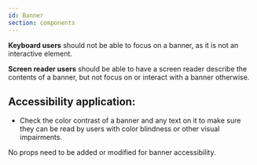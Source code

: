 ```yaml
---
id: Banner
section: components
---
```


**Keyboard users** should not be able to focus on a banner, as it is not an interactive element.

**Screen reader users** should be able to have a screen reader describe the contents of a banner, but not focus on or interact with a banner otherwise.

## Accessibility application:
- Check the color contrast of a banner and any text on it to make sure they can be read by users with color blindness or other visual impairments.

No props need to be added or modified for banner accessibility.

